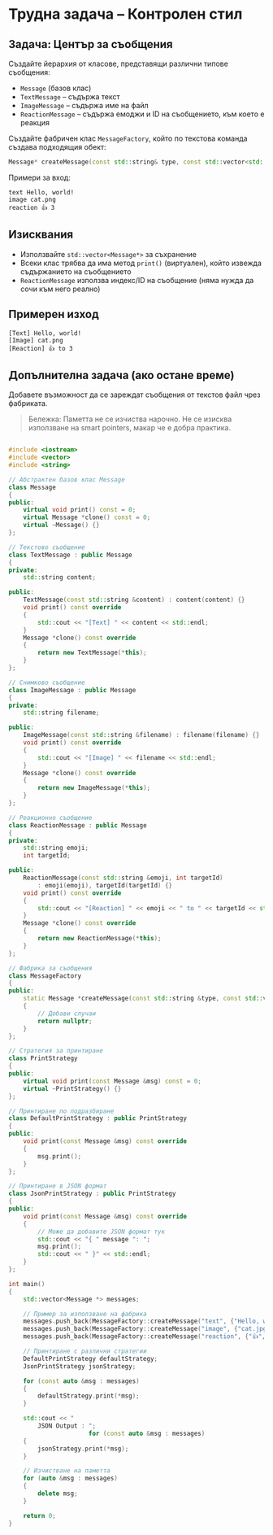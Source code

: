 # Трудна задача – Контролен стил

## Задача: Център за съобщения

Създайте йерархия от класове, представящи различни типове съобщения:

- `Message` (базов клас)
- `TextMessage` – съдържа текст
- `ImageMessage` – съдържа име на файл
- `ReactionMessage` – съдържа емоджи и ID на съобщението, към което е реакция

Създайте фабричен клас `MessageFactory`, който по текстова команда създава подходящия обект:

```cpp
Message* createMessage(const std::string& type, const std::vector<std::string>& args);
```

Примери за вход:

```
text Hello, world!
image cat.png
reaction 👍 3
```

## Изисквания

- Използвайте `std::vector<Message*>` за съхранение
- Всеки клас трябва да има метод `print()` (виртуален), който извежда съдържанието на съобщението
- `ReactionMessage` използва индекс/ID на съобщение (няма нужда да сочи към него реално)

## Примерен изход

```
[Text] Hello, world!
[Image] cat.png
[Reaction] 👍 to 3
```

## Допълнителна задача (ако остане време)

Добавете възможност да се зареждат съобщения от текстов файл чрез фабриката.

> Бележка: Паметта не се изчиства нарочно. Не се изисква използване на smart pointers, макар че е добра практика.

```cpp

#include <iostream>
#include <vector>
#include <string>

// Абстрактен базов клас Message
class Message
{
public:
    virtual void print() const = 0;
    virtual Message *clone() const = 0;
    virtual ~Message() {}
};

// Текстово съобщение
class TextMessage : public Message
{
private:
    std::string content;

public:
    TextMessage(const std::string &content) : content(content) {}
    void print() const override
    {
        std::cout << "[Text] " << content << std::endl;
    }
    Message *clone() const override
    {
        return new TextMessage(*this);
    }
};

// Снимково съобщение
class ImageMessage : public Message
{
private:
    std::string filename;

public:
    ImageMessage(const std::string &filename) : filename(filename) {}
    void print() const override
    {
        std::cout << "[Image] " << filename << std::endl;
    }
    Message *clone() const override
    {
        return new ImageMessage(*this);
    }
};

// Реакционно съобщение
class ReactionMessage : public Message
{
private:
    std::string emoji;
    int targetId;

public:
    ReactionMessage(const std::string &emoji, int targetId)
        : emoji(emoji), targetId(targetId) {}
    void print() const override
    {
        std::cout << "[Reaction] " << emoji << " to " << targetId << std::endl;
    }
    Message *clone() const override
    {
        return new ReactionMessage(*this);
    }
};

// Фабрика за съобщения
class MessageFactory
{
public:
    static Message *createMessage(const std::string &type, const std::vector<std::string> &args)
    {
        // Добави случаи
        return nullptr;
    }
};

// Стратегия за принтиране
class PrintStrategy
{
public:
    virtual void print(const Message &msg) const = 0;
    virtual ~PrintStrategy() {}
};

// Принтиране по подразбиране
class DefaultPrintStrategy : public PrintStrategy
{
public:
    void print(const Message &msg) const override
    {
        msg.print();
    }
};

// Принтиране в JSON формат
class JsonPrintStrategy : public PrintStrategy
{
public:
    void print(const Message &msg) const override
    {
        // Може да добавите JSON формат тук
        std::cout << "{ " message ": ";
        msg.print();
        std::cout << " }" << std::endl;
    }
};

int main()
{
    std::vector<Message *> messages;

    // Пример за използване на фабрика
    messages.push_back(MessageFactory::createMessage("text", {"Hello, world!"}));
    messages.push_back(MessageFactory::createMessage("image", {"cat.jpg"}));
    messages.push_back(MessageFactory::createMessage("reaction", {"👍", "2"}));

    // Принтиране с различни стратегии
    DefaultPrintStrategy defaultStrategy;
    JsonPrintStrategy jsonStrategy;

    for (const auto &msg : messages)
    {
        defaultStrategy.print(*msg);
    }

    std::cout << "
        JSON Output : ";
                      for (const auto &msg : messages)
    {
        jsonStrategy.print(*msg);
    }

    // Изчистване на паметта
    for (auto &msg : messages)
    {
        delete msg;
    }

    return 0;
}
```
